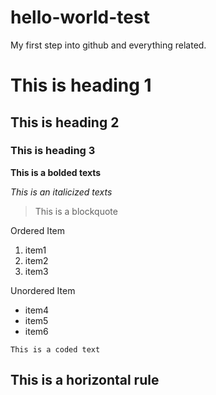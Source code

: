 # hello-world-test
My first step into github and everything related.

# This is heading 1
## This is heading 2
### This is heading 3

**This is a bolded texts**

*This is an italicized texts*

> This is a blockquote

Ordered Item
1. item1
2. item2
3. item3

Unordered Item
- item4
- item5
- item6

`This is a coded text`

This is a horizontal rule
---

